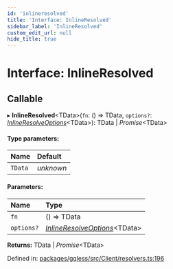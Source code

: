 ```yaml
---
id: 'inlineresolved'
title: 'Interface: InlineResolved'
sidebar_label: 'InlineResolved'
custom_edit_url: null
hide_title: true
---
```


# Interface: InlineResolved

## Callable

▸ **InlineResolved**<TData\>(`fn`: () => TData, `options?`: [_InlineResolveOptions_](inlineresolveoptions.md)<TData\>): TData \| _Promise_<TData\>

#### Type parameters:

| Name    | Default   |
| :------ | :-------- |
| `TData` | _unknown_ |

#### Parameters:

| Name       | Type                                                      |
| :--------- | :-------------------------------------------------------- |
| `fn`       | () => TData                                               |
| `options?` | [_InlineResolveOptions_](inlineresolveoptions.md)<TData\> |

**Returns:** TData \| _Promise_<TData\>

Defined in: [packages/gqless/src/Client/resolvers.ts:196](https://github.com/PabloSzx/gqless/blob/master/packages/gqless/src/Client/resolvers.ts#L196)
